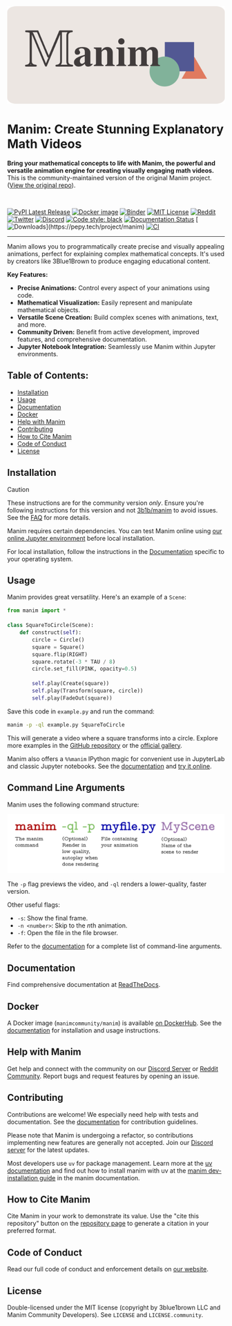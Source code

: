 <p align="center">
    <a href="https://www.manim.community/"><img src="https://raw.githubusercontent.com/ManimCommunity/manim/main/logo/cropped.png"></a>
</p>

# Manim: Create Stunning Explanatory Math Videos

**Bring your mathematical concepts to life with Manim, the powerful and versatile animation engine for creating visually engaging math videos.**  This is the community-maintained version of the original Manim project.  ([View the original repo](https://github.com/ManimCommunity/manim)).

<br/>

[![PyPI Latest Release](https://img.shields.io/pypi/v/manim.svg?style=flat&logo=pypi)](https://pypi.org/project/manim/)
[![Docker image](https://img.shields.io/docker/v/manimcommunity/manim?color=%23099cec&label=docker%20image&logo=docker)](https://hub.docker.com/r/manimcommunity/manim)
[![Binder](https://mybinder.org/badge_logo.svg)](https://mybinder.org/v2/gh/ManimCommunity/jupyter_examples/HEAD?filepath=basic_example_scenes.ipynb)
[![MIT License](https://img.shields.io/badge/license-MIT-red.svg?style=flat)](http://choosealicense.com/licenses/mit/)
[![Reddit](https://img.shields.io/reddit/subreddit-subscribers/manim.svg?color=orange&label=reddit&logo=reddit)](https://www.reddit.com/r/manim/)
[![Twitter](https://img.shields.io/twitter/url/https/twitter.com/cloudposse.svg?style=social&label=Follow%20%40manim_community)](https://twitter.com/manim_community/)
[![Discord](https://img.shields.io/discord/581738731934056449.svg?label=discord&color=yellow&logo=discord)](https://www.manim.community/discord/)
[![Code style: black](https://img.shields.io/badge/code%20style-black-000000.svg)](https://github.com/psf/black)
[![Documentation Status](https://readthedocs.org/projects/manimce/badge/?version=latest)](https://docs.manim.community/)
[![Downloads](https://pepy.tech/badge/manim/month?)](https://pepy.tech/project/manim)
[![CI](https://github.com/ManimCommunity/manim/workflows/CI/badge.svg)](https://github.com/ManimCommunity/manim/workflows/CI)

<hr/>

Manim allows you to programmatically create precise and visually appealing animations, perfect for explaining complex mathematical concepts.  It's used by creators like 3Blue1Brown to produce engaging educational content.

**Key Features:**

*   **Precise Animations:** Control every aspect of your animations using code.
*   **Mathematical Visualization:** Easily represent and manipulate mathematical objects.
*   **Versatile Scene Creation:** Build complex scenes with animations, text, and more.
*   **Community Driven:** Benefit from active development, improved features, and comprehensive documentation.
*   **Jupyter Notebook Integration:** Seamlessly use Manim within Jupyter environments.

## Table of Contents:

-   [Installation](#installation)
-   [Usage](#usage)
-   [Documentation](#documentation)
-   [Docker](#docker)
-   [Help with Manim](#help-with-manim)
-   [Contributing](#contributing)
-   [How to Cite Manim](#how-to-cite-manim)
-   [Code of Conduct](#code-of-conduct)
-   [License](#license)

## Installation

> [!CAUTION]
> These instructions are for the community version _only_. Ensure you're following instructions for this version and not [3b1b/manim](https://github.com/3b1b/manim) to avoid issues.  See the [FAQ](https://docs.manim.community/en/stable/faq/installation.html#why-are-there-different-versions-of-manim) for more details.

Manim requires certain dependencies. You can test Manim online using [our online Jupyter environment](https://try.manim.community/) before local installation.

For local installation, follow the instructions in the [Documentation](https://docs.manim.community/en/stable/installation.html) specific to your operating system.

## Usage

Manim provides great versatility. Here's an example of a `Scene`:

```python
from manim import *

class SquareToCircle(Scene):
    def construct(self):
        circle = Circle()
        square = Square()
        square.flip(RIGHT)
        square.rotate(-3 * TAU / 8)
        circle.set_fill(PINK, opacity=0.5)

        self.play(Create(square))
        self.play(Transform(square, circle))
        self.play(FadeOut(square))
```

Save this code in `example.py` and run the command:

```sh
manim -p -ql example.py SquareToCircle
```

This will generate a video where a square transforms into a circle.  Explore more examples in the [GitHub repository](example_scenes) or the [official gallery](https://docs.manim.community/en/stable/examples.html).

Manim also offers a `%%manim` IPython magic for convenient use in JupyterLab and classic Jupyter notebooks. See the [documentation](https://docs.manim.community/en/stable/reference/manim.utils.ipython_magic.ManimMagic.html) and [try it online](https://mybinder.org/v2/gh/ManimCommunity/jupyter_examples/HEAD?filepath=basic_example_scenes.ipynb).

## Command Line Arguments

Manim uses the following command structure:

![manim-illustration](https://raw.githubusercontent.com/ManimCommunity/manim/main/docs/source/_static/command.png)

The `-p` flag previews the video, and `-ql` renders a lower-quality, faster version.

Other useful flags:

*   `-s`: Show the final frame.
*   `-n <number>`: Skip to the *n*th animation.
*   `-f`: Open the file in the file browser.

Refer to the [documentation](https://docs.manim.community/en/stable/guides/configuration.html) for a complete list of command-line arguments.

## Documentation

Find comprehensive documentation at [ReadTheDocs](https://docs.manim.community/).

## Docker

A Docker image (`manimcommunity/manim`) is available [on DockerHub](https://hub.docker.com/r/manimcommunity/manim).  See the [documentation](https://docs.manim.community/en/stable/installation/docker.html) for installation and usage instructions.

## Help with Manim

Get help and connect with the community on our [Discord Server](https://www.manim.community/discord/) or [Reddit Community](https://www.reddit.com/r/manim/).  Report bugs and request features by opening an issue.

## Contributing

Contributions are welcome!  We especially need help with tests and documentation. See the [documentation](https://docs.manim.community/en/stable/contributing.html) for contribution guidelines.

Please note that Manim is undergoing a refactor, so contributions implementing new features are generally not accepted. Join our [Discord server](https://www.manim.community/discord/) for the latest updates.

Most developers use `uv` for package management. Learn more at the [uv documentation](https://docs.astral.sh/uv/) and find out how to install manim with uv at the [manim dev-installation guide](https://docs.manim.community/en/latest/contributing/development.html) in the manim documentation.

## How to Cite Manim

Cite Manim in your work to demonstrate its value. Use the "cite this repository" button on the [repository page](https://github.com/ManimCommunity/manim) to generate a citation in your preferred format.

## Code of Conduct

Read our full code of conduct and enforcement details on [our website](https://docs.manim.community/en/stable/conduct.html).

## License

Double-licensed under the MIT license (copyright by 3blue1brown LLC and Manim Community Developers). See `LICENSE` and `LICENSE.community`.